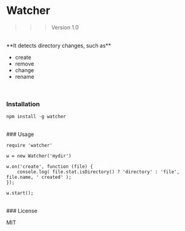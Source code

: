 Watcher 
=========
 >>> Version 1.0
 

<br />
**It detects directory changes, such as**

- create
- remove
- change
- rename

<br />

### Installation <br />
    npm install -g watcher
    
<br />
### Usage

    require 'watcher'
    
    w = new Watcher('mydir')
    
    w.on('create', function (file) {
        console.log( file.stat.isDirectory() ? 'directory' : 'file', file.name, ' created' );
    });
    
    w.start();
    
<br />
### License

MIT